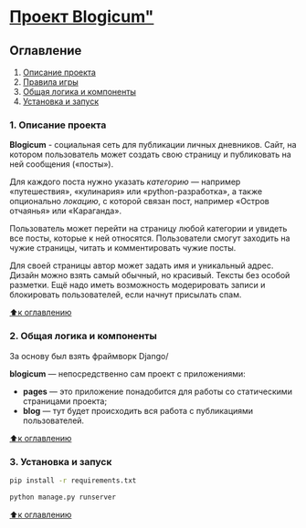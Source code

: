 # [Проект Blogicum"](https://github.com/Abricovich/the_snake/blob/main/the_snake.py)


## **Оглавление**

1. [Описание проекта](https://github.com/Abricovich/the_snake/blob/main/README.md#1-%D0%BE%D0%BF%D0%B8%D1%81%D0%B0%D0%BD%D0%B8%D0%B5-%D0%BF%D1%80%D0%BE%D0%B5%D0%BA%D1%82%D0%B0)
2. [Правила игры](https://github.com/Abricovich/the_snake/blob/main/README.md#2-%D0%BF%D1%80%D0%B0%D0%B2%D0%B8%D0%BB%D0%B0-%D0%B8%D0%B3%D1%80%D1%8B)
3. [Общая логика и компоненты](https://github.com/Abricovich/the_snake/blob/main/README.md#3-%D0%BE%D0%B1%D1%89%D0%B0%D1%8F-%D0%BB%D0%BE%D0%B3%D0%B8%D0%BA%D0%B0-%D0%B8-%D0%BA%D0%BE%D0%BC%D0%BF%D0%BE%D0%BD%D0%B5%D0%BD%D1%82%D1%8B-%D0%B8%D0%B3%D1%80%D1%8B)
4. [Установка и запуск](https://github.com/Abricovich/the_snake/blob/main/README.md#4-%D1%83%D1%81%D1%82%D0%B0%D0%BD%D0%BE%D0%B2%D0%BA%D0%B0-%D0%B8%D0%B3%D1%80%D1%8B)

### 1. Описание проекта

**Blogicum** - социальная сеть для публикации личных дневников. Сайт, на котором пользователь может создать свою страницу и публиковать на ней сообщения («посты»). 

Для каждого поста нужно указать *категорию* — например «путешествия», «кулинария» или «python-разработка», а также опционально *локацию*, с которой связан пост, например «Остров отчаянья» или «Караганда».

Пользователь может перейти на страницу любой категории и увидеть все посты, которые к ней относятся.
Пользователи смогут заходить на чужие страницы, читать и комментировать чужие посты.

Для своей страницы автор может задать имя и уникальный адрес. Дизайн можно взять самый обычный, но красивый. Тексты без особой разметки.
Ещё надо иметь возможность модерировать записи и блокировать пользователей, если начнут присылать спам.

[⬆️к оглавлению](https://github.com/Abricovich/the_snake/blob/main/README.md#%D0%BE%D0%B3%D0%BB%D0%B0%D0%B2%D0%BB%D0%B5%D0%BD%D0%B8%D0%B5)


### 2. Общая логика и компоненты

За основу был взять фраймворк Django/

**blogicum** — непосредственно сам проект с приложениями:

- **pages** — это приложение понадобится для работы со статическими страницами проекта;
- **blog** — тут будет происходить вся работа с публикациями пользователей.

[⬆️к оглавлению](https://github.com/Abricovich/the_snake/blob/main/README.md#%D0%BE%D0%B3%D0%BB%D0%B0%D0%B2%D0%BB%D0%B5%D0%BD%D0%B8%D0%B5)


### 3. Установка и запуск

```bash
pip install -r requirements.txt
```

```python
python manage.py runserver
```

[⬆️к оглавлению](https://github.com/Abricovich/the_snake/blob/main/README.md#%D0%BE%D0%B3%D0%BB%D0%B0%D0%B2%D0%BB%D0%B5%D0%BD%D0%B8%D0%B5)
